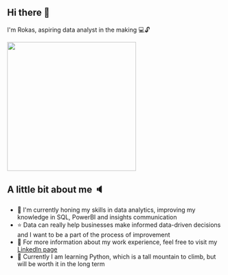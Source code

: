 ## Hi there 👋

I'm Rokas, aspiring data analyst in the making :computer::unlock:

<img src="https://github.com/user-attachments/assets/dee4a610-dbcf-4cee-aa8b-83623ec1735a" width="300" height="300" />


## A little bit about me :speaker:

- :walking: I'm currently honing my skills in data analytics, improving my knowledge in SQL, PowerBI and insights communication
- :star: Data can really help businesses make informed data-driven decisions and I want to be a part of the process of improvement
- :page_with_curl: For more information about my work experience, feel free to visit my [LinkedIn page](https://www.linkedin.com/in/rjuz94/)
- 🔭 Currently I am learning Python, which is a tall mountain to climb, but will be worth it in the long term

<!--
**rjuzikis/rjuzikis** is a ✨ _special_ ✨ repository because its `README.md` (this file) appears on your GitHub profile.

Here are some ideas to get you started:

- 🔭 I’m currently working on ...
- 🌱 I’m currently learning ...
- 👯 I’m looking to collaborate on ...
- 🤔 I’m looking for help with ...
- 💬 Ask me about ...
- 📫 How to reach me: ...
- 😄 Pronouns: ...
- ⚡ Fun fact: ...
-->
